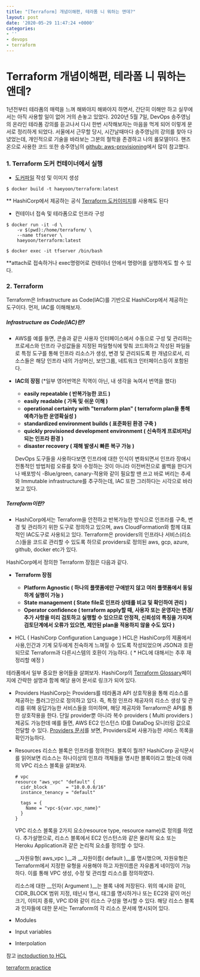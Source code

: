 ```yaml
---
title: "[Terraform] 개념이해편, 테라폼 니 뭐하는 앤데?"
layout: post
date: '2020-05-29 11:47:24 +0000'
categories:
- ''
- devops
- terraform
---
```


# Terraform 개념이해편, 테라폼 니 뭐하는 앤데?

1년전부터 테라폼의 매력을 느껴 해봐야지 해봐야지 하면서, 간단히 이해만 하고 실무에서는 아직 사용할 일이 없어 거의 손놓고 있었다.
2020년 5월 7일, DevOps 송주영님의 온라인 테라폼 강의를 듣고나서 다시 한번 시작해보자는 마음을 먹게 되어 이렇게 문서로 정리하게 되었다. 서울에서 근무할 당시, 시간날때마다 송주영님의 강의를 찾아 다녔었는데, 개인적으로 기술을 바라보는 그분의 철학을 존경하고 나의 롤모델이다.
핸즈온으로 사용한 코드 또한 송주영님의 [github: aws-provisioning](https://github.com/jupitersong/aws-provisioning)에서 많이 참고했다.

### 1. Terraform 도커 컨테이너에서 실행
- [도커파일](Dockerfile) 작성 및 이미지 생성

```
$ docker build -t haeyoon/terraform:latest
```

** HashiCorp에서 제공하는 공식 [Terraform 도커이미지](https://hub.docker.com/r/hashicorp/terraform/)를 사용해도 된다

- 컨테이너 접속 및 테라폼으로 인프라 구성

```
$ docker run -it -d \
    -v $(pwd):/home/terraform/ \
    --name tfserver \
    haeyoon/terraform:latest

$ docker exec -it tfserver /bin/bash
```

**attach로 접속하거나 exec명령어로 컨테이너 안에서 명령어를 실행하게도 할 수 있다.


### 2. Terraform

Terraform은 Infrastructure as Code(IAC)를 기반으로 HashiCorp에서 제공하는 도구이다. 먼저, IAC를 이해해보자.

##### Infrastructure as Code(IAC)란?
- AWS를 예를 들면, 콘솔과 같은 사용자 인터페이스에서 수동으로 구성 및 관리하는 프로세스와 인프라 구성값들을 지정된 파일형식에 맞춰 코드화하고 작성된 파일들로 특정 도구를 통해 인프라 리소스가 생성, 변경 및 관리되도록 한 개념으로서, 리소스들은 해당 인프라 내의 가상머신, 보안그룹, 네트워크 인터페이스등이 포함된다.

- __IAC의 장점__
(*일부 영어번역은 직역이 아닌, 내 생각을 녹여서 번역을 했다)
    - __easily repeatable ( 반복가능한 코드 )__
    - __easily readable ( 가독 및 쉬운 이해 )__
    - __operational certainty with "terraform plan" ( terraform plan을 통해 예측가능한 운영확실성 )__
    - __standardized environment builds ( 표준화된 환경 구축 )__
    - __quickly provisioned development environment ( 신속하게 프로비저닝되는 인프라 환경 )__
    - __disaster recovery ( 재해 발생시 빠른 복구 가능 )__

    DevOps 도구들을 사용하다보면 인프라에 대한 인식이 변화되면서 인프라 장애시 전통적인 방법처럼 오류를 찾아 수정하는 것이 아니라 이전버전으로 롤백을 한다거나 배포방식 -Blue/green, canary-적용와 같이 필요할 땐 쓰고 바로 버리는 추세와 Immutable infrastructure를 추구하는데, IAC 또한 그러하다는 시각으로 바라보고 있다.

##### Terraform이란?

- HashiCorp에서는 Terraform을 안전하고 반복가능한 방식으로 인프라를 구축, 변경 및 관리하기 위한 도구로 정의하고 있으며, aws CloudFormation와 함께 대표적인 IAC도구로 사용되고 있다.
Terraform은 providers의 인프라나 서비스(리소스)들을 코드로 관리할 수 있도록 하므로 providers로 정의된 aws, gcp, azure, github, docker etc가 있다.

HashiCorp에서 정의한 Terraform 장점은 다음과 같다.
- __Terraform 장점__
    - __Platform Agnostic ( 하나의 플랫폼에만 구애받지 않고 여러 플랫폼에서 동일하게 실행이 가능 )__
    - __State management ( State file로 인프라 상태를 비교 및 확인하여 관리 )__
    - __Operator confidence ( terraform apply할 때, 사용자 또는 운영자는 변경/추가 사항을 미리 검토하고 실행할 수 있으므로 안정적, 신뢰성의 특징을 가지며 검토단계에서 오류가 있으면, 제안된 plan을 적용하지 않을 수도 있다 )__

- HCL ( HashiCorp Configuration Language )
    HCL은 HashiCorp의 제품에서 사용,인간과 기계 모두에게 친숙하게 느껴질 수 있도록 작성되었으며 JSON과 호환되므로 Terraform과 다른시스템의 호환이 가능하다.
    ( * HCL에 대해서는 추후 재 정리할 예정 )

테라폼에서 일부 중요한 용어들을 살펴보자. HashiCorp의 [Terraform Glossary](https://www.terraform.io/docs/glossary.html#policy)페이지에 간략한 설명과 함께 해당 용어 문서로 링크가 되어 있다.

- Providers
    HashiCorp는 Providers를 테라폼과 API 상호작용을 통해 리소스를 제공하는 플러그인으로 정의하고 있다. 즉, 특정 인프라 제공자의 리소스 생성 및 관리를 위해 응답가능한 서비스들을 의미하며, 해당 제공자와 Terraform은 API를 통한 상호작용을 한다. 단일 provider뿐 아니라 복수 providers ( Multi providers ) 제공도 가능한데 예를 들면, AWS EC2 인스턴스 ID를 DataDog 모니터링 값으로 전달할 수 있다.
    [Providers 문서](https://www.terraform.io/docs/providers/index.html)를 보면, Providers로써 사용가능한 서비스 목록을 확인가능하다.

- Resources
    리소스 블록은 인프라를 정의한다. 블록이 뭘까? HashiCorp 공식문서를 읽어보면 리소스는 하나이상의 인프라 객체들을 명시한 블록이라고 했는데 아래의 VPC 리소스 블록을 살펴보자.
    ```
    # vpc
    resource "aws_vpc" "default" {
      cidr_block       = "10.0.0.0/16"
      instance_tenancy = "default"

      tags = {
        Name = "vpc-${var.vpc_name}"
      }
    }
    ```
    VPC 리소스 블록을 2가지 요소(resource type, resource name)로 정의를 하였다. 추가설명으로, 리소스 블록에서 EC2 인스턴스와 같은 물리적 요소 또는 Heroku Application과 같은 논리적 요소를 정의할 수 있다.

    __자원유형( aws_vpc )__과 __자원이름( default )__를 명시했으며, 자원유형은 Terraform에서 지정한 유형을 사용해야 하고 자원이름은 자유롭게 네이밍이 가능하다. 이를 통해 VPC 생성, 수정 및 관리할 리소스를 정의하였다.

    리소스에 대한 __인자( Argument )__는 블록 내에 저장된다. 위의 예시와 같이, CIDR_BLOCK 범위 지정, 테넌시 명시, 태그를 명시하거나 또는 EC2와 같이 머신 크기, 이미지 종류, VPC ID와 같이 리소스 구성을 명시할 수 있다. 해당 리소스 블록과 인자들에 대한 문서는 Terraform의 각 리소스 문서에 명시되어 있다.

- Modules

- Input variables

- Interpolation


참고
[inctoduction to HCL](https://www.linode.com/docs/applications/configuration-management/introduction-to-hcl/#:~:text=HCL%20is%20a%20configuration%20language,both%20human%20and%20machine%20friendly)

[terraform practice](https://learn.hashicorp.com/terraform?track=getting-started#getting-started)
